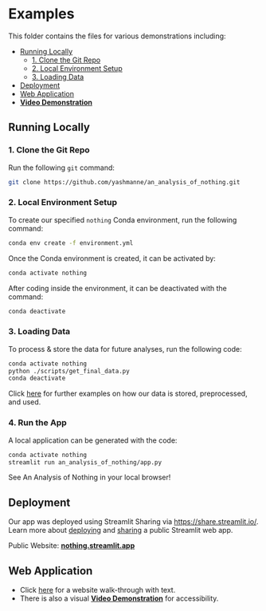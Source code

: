 # Examples
This folder contains the files for various demonstrations including:
* [Running Locally](#running-locally)
  * [1. Clone the Git Repo](#1-clone-the-git-repo)
  * [2. Local Environment Setup](#2-local-environment-setup)
  * [3. Loading Data](#3-loading-data)
* [Deployment](#deployment)
* [Web Application](#web-application)
* **[Video Demonstration]()**

<a id="running-locally"></a>
## Running Locally

<a id="1-clone-the-git-repo"></a>
### 1. Clone the Git Repo
Run the following `git` command:
```bash
git clone https://github.com/yashmanne/an_analysis_of_nothing.git
```

<a id="2-local-environment"></a>
### 2. Local Environment Setup
To create our specified `nothing` Conda environment, run the following command:
```bash
conda env create -f environment.yml
```
Once the Conda environment is created, it can be activated by:
```bash
conda activate nothing
```
After coding inside the environment, it can be deactivated with the command:
```bash
conda deactivate
```

<a id="3-loading-data"></a>
### 3. Loading Data 
To process & store the data for future analyses, run the following code:
```bash
conda activate nothing
python ./scripts/get_final_data.py
conda deactivate
```

Click [here](./data.ipynb) for further examples on how our data is stored, preprocessed, and used.

<a id="4-run-the-app"></a>
### 4. Run the App
A local application can be generated with the code:
```bash
conda activate nothing
streamlit run an_analysis_of_nothing/app.py
```

See An Analysis of Nothing in your local browser!

<a id="deployment"></a>
## Deployment
Our app was deployed using Streamlit Sharing via https://share.streamlit.io/. 
Learn more about [deploying](https://docs.streamlit.io/streamlit-community-cloud/get-started/deploy-an-app) and [sharing](https://docs.streamlit.io/streamlit-community-cloud/get-started/share-your-app#sharing-public-apps) a public Streamlit web app.

Public Website: **[nothing.streamlit.app](https://nothing.streamlit.app/)**

<a id="web-application"></a>
## Web Application
* Click [here](./site_navigation.md) for a website walk-through with text.
* There is also a visual **[Video Demonstration](https://drive.google.com/file/d/1KPQyFiidUAzbk1oaAdEksbGXqCCfxCCf/view)** for accessibility.
